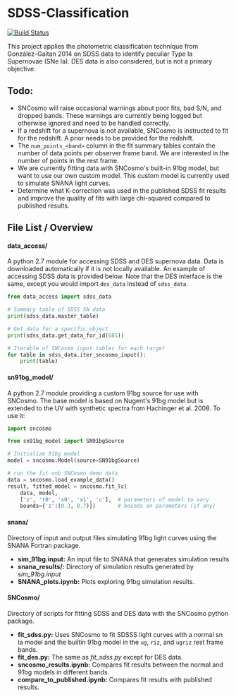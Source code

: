 # SDSS-Classification

[![Build Status](https://travis-ci.com/mwvgroup/SDSS-Classification.svg?token=MKWwaqNeMpyaNQ2HGxM7&branch=master)](https://travis-ci.com/mwvgroup/SDSS-Classification)

This project applies the photometric classification technique from González-Gaitan 
2014 on SDSS data to identify peculiar Type Ia Supernovae (SNe Ia). DES data is also
considered, but is not a primary objective.

## Todo:
- SNCosmo will raise occasional warnings about poor fits, bad S/N, and dropped bands. These warnings are currently being logged but otherwise ignored and need to be handled correctly.
- If a redshift for a supernova is not available, SNCosmo is instructed to fit for the redshift. A prior needs to be provided for the redshift.
- The `num_points_<band>` column in the fit summary tables contain the number of data points per observer frame band. We are interested in the number of points in the rest frame.
- We are currently fitting data with SNCosmo's built-in 91bg model, but want to use our own custom model. This custom model is currently used to simulate SNANA light curves.
- Determine what K-correction was used in the published SDSS fit results and improve the quality of fits with large chi-squared compared to published results.


## File List / Overview

#### data_access/ 

A python 2.7 module for accessing SDSS and DES supernova data. Data is downloaded
automatically if it is not locally available. An example of accessing SDSS data
is provided below. Note that the DES interface is the same, except you would
import `des_data` instead of `sdss_data`.

```python
from data_access import sdss_data

# Summary table of SDSS SN data
print(sdss_data.master_table) 

# Get data for a specific object
print(sdss_data.get_data_for_id(685))

# Iterable of SNCosmo input tables for each target
for table in sdss_data.iter_sncosmo_input():
    print(table)
```

#### sn91bg_model/ 

A python 2.7 module providing a custom 91bg source for use with SNCosmo. The
base model is based on Nugent's 91bg model but is extended to the UV with
synthetic spectra from Hachinger et al. 2008. To use it:

```python
import sncosmo

from sn91bg_model import SN91bgSource

# Initialize 91bg model
model = sncosmo.Model(source=SN91bgSource)

# run the fit onb SNCosmo demo data
data = sncosmo.load_example_data() 
result, fitted_model = sncosmo.fit_lc(
    data, model,
    ['z', 't0', 'x0', 'x1', 'c'],  # parameters of model to vary
    bounds={'z':(0.3, 0.7)})       # bounds on parameters (if any)
```


#### snana/ 

Directory of input and output files simulating 91bg light curves using the 
SNANA Fortran package.

- **sim_91bg.input:** An input file to SNANA that generates simulation results
- **snana_results/:** Directory of simulation results generated by *sim_91bg.input*
- **SNANA_plots.ipynb:** Plots exploring 91bg simulation results.



#### SNCosmo/

Directory of scripts for fitting SDSS and DES data with the SNCosmo python
package.

- **fit_sdss.py:** Uses SNCosmo to fit SDSSS light curves with a normal sn Ia model and the builtin 91bg model in the `ug`, `riz`, and `ugriz` rest frame bands.
- **fit_des.py:** The same as *fit_sdss.py* except for DES data.
- **sncosmo_results.ipynb:** Compares fit results between the normal and 91bg models in different bands.
- **compare_to_published.ipynb:** Compares fit results with published results.
